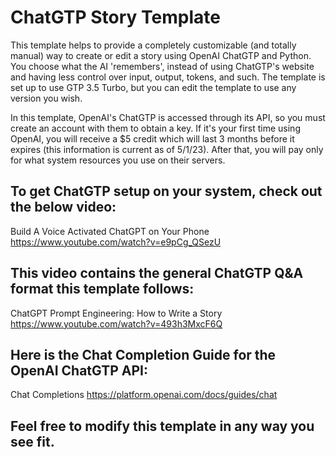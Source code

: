 # ChatGTP Story Template

This template helps to provide a completely customizable (and totally manual) way to create or edit a story using OpenAI ChatGTP and Python. You choose what the AI 'remembers', instead of using ChatGTP's website and having less control over input, output, tokens, and such. The template is set up to use GTP 3.5 Turbo, but you can edit the template to use any version you wish.

In this template, OpenAI's ChatGTP is accessed through its API, so you must create an account with them to obtain a key. If it's your first time using OpenAI, you will receive a $5 credit which will last 3 months before it expires (this information is current as of 5/1/23). After that, you will pay only for what system resources you use on their servers.


## To get ChatGTP setup on your system, check out the below video:

Build A Voice Activated ChatGPT on Your Phone
https://www.youtube.com/watch?v=e9pCg_QSezU


## This video contains the general ChatGTP Q&A format this template follows:

ChatGPT Prompt Engineering: How to Write a Story
https://www.youtube.com/watch?v=493h3MxcF6Q


## Here is the Chat Completion Guide for the OpenAI ChatGTP API:

Chat Completions
https://platform.openai.com/docs/guides/chat


## Feel free to modify this template in any way you see fit.